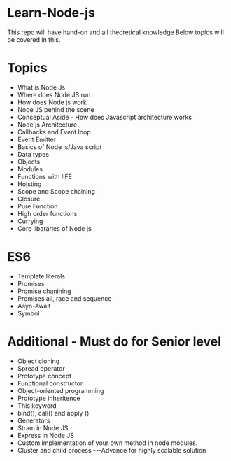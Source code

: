 # Learn-Node-js
This repo will have hand-on and all theoretical knowledge
Below topics will be covered in this.

# Topics
* What is Node Js 
* Where does Node JS run  
* How does Node js work  
* Node JS behind the scene  
* Conceptual Aside - How does Javascript architecture works
* Node js Architecture
* Callbacks and Event loop
* Event Emitter
* Basics of Node js/Java script
* Data types
* Objects
* Modules
* Functions with IIFE
* Hoisting
* Scope and Scope chaining
* Closure
* Pure Function
* High order functions
* Currying
* Core libararies of Node js 

# ES6
* Template literals
* Promises
* Promise chanining
* Promises all, race and sequence
* Asyn-Await
* Symbol

# Additional  - Must do for Senior level
* Object cloning
* Spread operator
* Prototype concept
* Functional constructor
* Object-oriented programming
* Prototype inheritence
* This keyword
* bind(), call() and apply ()
* Generators
* Stram in Node JS
* Express in Node JS
* Custom implementation of your own method in node modules.
* Cluster and child process ---Advance for highly scalable solution
